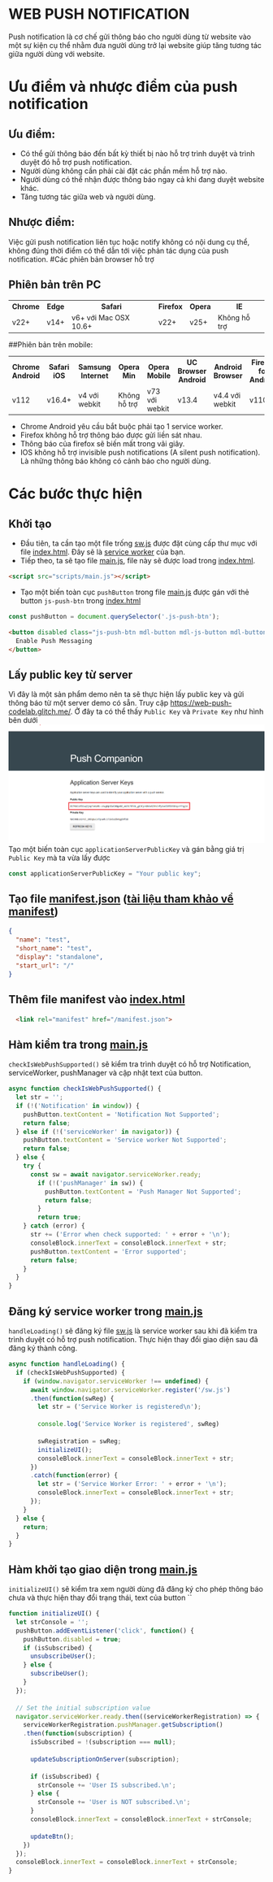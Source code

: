 <h1>WEB PUSH NOTIFICATION</h1>
Push notification là cơ chế gửi thông báo cho người dùng từ website vào một sự kiện cụ thể nhằm đưa người dùng trở lại website giúp tăng tương tác giữa người dùng với website.

# Ưu điểm và nhược điểm của push notification

## Ưu điểm:

- Có thể gửi thông báo đến bất kỳ thiết bị nào hỗ trợ trình duyệt và trình duyệt đó hỗ trợ push notification.
- Người dùng không cần phải cài đặt các phần mềm hỗ trợ nào.
- Người dùng có thể nhận được thông báo ngay cả khi đang duyệt website khác.
- Tăng tương tác giữa web và người dùng.

## Nhược điểm:

Việc gửi push notification liên tục hoặc notify không có nội dung cụ thể, không đúng thời điểm có thể dẫn tới việc phản tác dụng của push notification.
#Các phiên bản browser hỗ trợ

## Phiên bản trên PC

<table>
  <tr>
    <th><strong>Chrome</strong></th>
    <th><strong>Edge</strong></th>
    <th><strong>Safari</strong></th>
    <th><strong>Firefox</strong></th>
    <th><strong>Opera</strong></th>
    <th><strong>IE</strong></th>
  </tr>
  <tr>
    <td>v22+</td>
    <td>v14+</td>
    <td>v6+ với Mac OSX 10.6+</td>
    <td>v22+</td>
    <td>v25+</td>
    <td>Không hỗ trợ</td>
  </tr>
</table>
##Phiên bản trên mobile:
<table>
  <tr>
    <th><strong>Chrome Android</strong></th>
    <th><strong>Safari iOS</strong></th>
    <th><strong>Samsung Internet</strong></th>
    <th><strong>Opera Min</strong></th>
    <th><strong>Opera Mobile</strong></th>
    <th><strong>UC Browser Android</strong></th>
    <th><strong>Android Browser</strong></th>
    <th><strong>Firefox for Android</strong></th>
    <th><strong>QQ Browser</strong></th>
    <th><strong>Baidu Browser</strong></th>
    <th><strong>KaiOS Browser</strong></th>
    <th><strong>Chrome IOS</strong></th>
  </tr>
  <tr>
    <td>v112</td>
    <td>v16.4+</td>
    <td>v4 với webkit</td>
    <td>Không hỗ trợ</td>
    <td>v73 với webkit</td>
    <td>v13.4</td>
    <td>v4.4 với webkit</td>
    <td>v110</td>
    <td>Không hỗ trợ</td>
    <td>Không hỗ trợ</td>
    <td>v2.5+</td>
    <td>check thấy v112.0.5615.167 chưa hỗ trợ</td>
  </tr>
</table>

- Chrome Android yêu cầu bắt buộc phải tạo 1 service worker.
- Firefox không hỗ trợ thông báo được gửi liền sát nhau.
- Thông báo của firefox sẽ biến mất trong vãi giây.
- IOS không hỗ trợ invisible push notifications (A silent push notification). Là những thông báo không có cảnh báo cho người dùng.

# Các bước thực hiện

## Khởi tạo

- Đầu tiên, ta cần tạo một file trống [sw.js](sw.js) được đặt cùng cấp thư mục với file [index.html](index.html). Đây sẽ là [service worker](https://developer.mozilla.org/en-US/docs/Web/API/Service_Worker_API) của bạn.
- Tiếp theo, ta sẽ tạo file [main.js](scripts\main.js), file này sẽ được load trong [index.html](index.html).

```HTML
<script src="scripts/main.js"></script>
```

- Tạo một biến toàn cục `pushButton` trong file [main.js](scripts\main.js) được gán với thẻ button `js-push-btn` trong [index.html](index.html)

```JavaScript
const pushButton = document.querySelector('.js-push-btn');
```

```HTML
<button disabled class="js-push-btn mdl-button mdl-js-button mdl-button--raised mdl-js-ripple-effect">
  Enable Push Messaging
</button>
```

## Lấy public key từ server

Vì đây là một sản phẩm demo nên ta sẽ thực hiện lấy public key và gửi thông báo từ một server demo có sẵn. Truy cập https://web-push-codelab.glitch.me/. Ở đây ta có thể thấy `Public Key` và `Private Key` như hình bên dưới
![get public key](result-image\get-public-key.png)
Tạo một biến toàn cục `applicationServerPublicKey` và gán bằng giá trị `Public Key` mà ta vừa lấy được

```JavaScript
const applicationServerPublicKey = "Your public key";
```

## Tạo file [manifest.json](manifest.json) ([tài liệu tham khảo về manifest](https://developer.mozilla.org/en-US/docs/Web/Manifest))

```JSON
{
  "name": "test",
  "short_name": "test",
  "display": "standalone",
  "start_url": "/"
}
```

## Thêm file manifest vào [index.html](index.html)

```HTML
  <link rel="manifest" href="/manifest.json">
```

## Hàm kiểm tra trong [main.js](scripts\main.js)

`checkIsWebPushSupported()` sẽ kiểm tra trình duyệt có hỗ trợ Notification, serviceWorker, pushManager và cập nhật text của button.

```JavaScript
async function checkIsWebPushSupported() {
  let str = '';
  if (!('Notification' in window)) {
    pushButton.textContent = 'Notification Not Supported';
    return false;
  } else if (!('serviceWorker' in navigator)) {
    pushButton.textContent = 'Service worker Not Supported';
    return false;
  } else {
    try {
      const sw = await navigator.serviceWorker.ready;
        if (!('pushManager' in sw)) {
          pushButton.textContent = 'Push Manager Not Supported';
          return false;
        }
        return true;
    } catch (error) {
      str += ('Error when check supported: ' + error + '\n');
      consoleBlock.innerText = consoleBlock.innerText + str;
      pushButton.textContent = 'Error supported';
      return false;
    }
  }
}
```

## Đăng ký service worker trong [main.js](scripts\main.js)

`handleLoading()` sẽ đăng ký file [sw.js](sw.js) là service worker sau khi đã kiểm tra trình duyệt có hỗ trợ push notification. Thực hiện thay đổi giao diện sau đã đăng ký thành công.

```JavaScript
async function handleLoading() {
  if (checkIsWebPushSupported) {
    if (window.navigator.serviceWorker !== undefined) {
      await window.navigator.serviceWorker.register('/sw.js')
      .then(function(swReg) {
        let str = ('Service Worker is registered\n');

        console.log('Service Worker is registered', swReg)

        swRegistration = swReg;
        initializeUI();
        consoleBlock.innerText = consoleBlock.innerText + str;
      })
      .catch(function(error) {
        let str = ('Service Worker Error: ' + error + '\n');
        consoleBlock.innerText = consoleBlock.innerText + str;
      });
    }
  } else {
    return;
  }
}
```

## Hàm khởi tạo giao diện trong [main.js](scripts\main.js)

`initializeUI()` sẽ kiểm tra xem người dùng đã đăng ký cho phép thông báo chưa và thực hiện thay đổi trạng thái, text của button ``

```JavaScript
function initializeUI() {
  let strConsole = '';
  pushButton.addEventListener('click', function() {
    pushButton.disabled = true;
    if (isSubscribed) {
      unsubscribeUser();
    } else {
      subscribeUser();
    }
  });

  // Set the initial subscription value
  navigator.serviceWorker.ready.then((serviceWorkerRegistration) => {
    serviceWorkerRegistration.pushManager.getSubscription()
    .then(function(subscription) {
      isSubscribed = !(subscription === null);

      updateSubscriptionOnServer(subscription);

      if (isSubscribed) {
        strConsole += 'User IS subscribed.\n';
      } else {
        strConsole += 'User is NOT subscribed.\n';
      }
      consoleBlock.innerText = consoleBlock.innerText + strConsole;

      updateBtn();
    })
  });
  consoleBlock.innerText = consoleBlock.innerText + strConsole;
}
```
